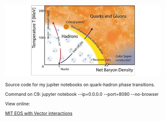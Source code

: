 ![Logo](logo.png)


Source code for my jupiter notebooks on quark-hadron phase transitions.

Command on C9: 
jupyter notebook --ip=0.0.0.0 --port=8080 --no-browser

View online:

[MIT EOS with Vector interactions](http://nbviewer.jupyter.org/github/rsouza01/gribov_zwanziger/blob/master/src/notebooks/MIT_Vector.ipynb)


